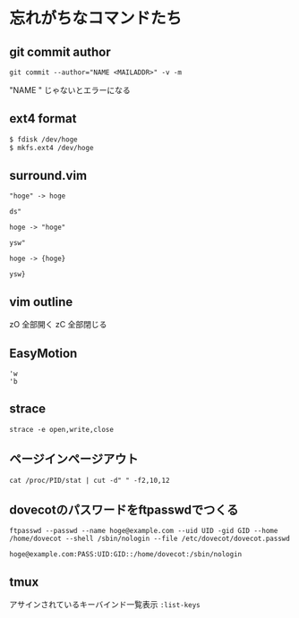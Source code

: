 # 忘れがちなコマンドたち

## git commit author

`git commit --author="NAME <MAILADDR>" -v -m`

"NAME <MAILADDR>" じゃないとエラーになる



## ext4 format

```bash
$ fdisk /dev/hoge
$ mkfs.ext4 /dev/hoge
```

## surround.vim

```
"hoge" -> hoge
```
`ds"`
  
```
hoge -> "hoge"
```
`ysw"`
  
```
hoge -> {hoge}
```
`ysw}`

## vim outline

zO 全部開く
zC 全部閉じる


## EasyMotion

`'w`  
`'b`

## strace

`strace -e open,write,close`


## ページインページアウト 

`cat /proc/PID/stat | cut -d" " -f2,10,12`

## dovecotのパスワードをftpasswdでつくる

`ftpasswd --passwd --name hoge@example.com --uid UID -gid GID --home /home/dovecot --shell /sbin/nologin --file /etc/dovecot/dovecot.passwd`
```
hoge@example.com:PASS:UID:GID::/home/dovecot:/sbin/nologin
```


## tmux

アサインされているキーバインド一覧表示
`:list-keys`
